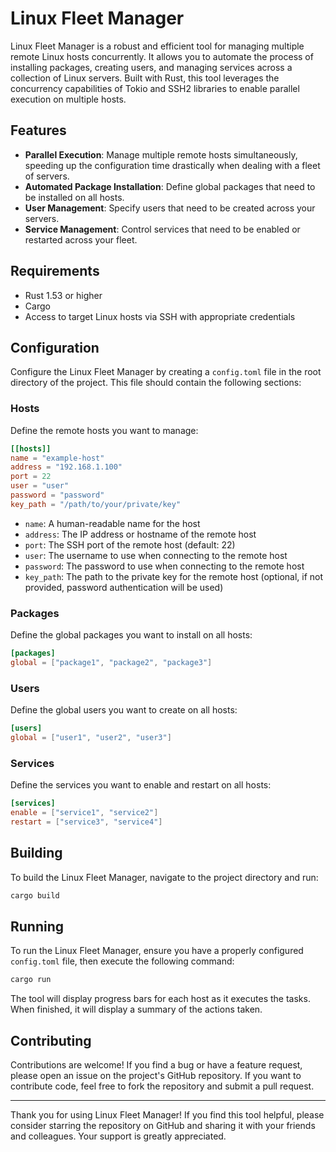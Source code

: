 # Linux Fleet Manager

Linux Fleet Manager is a robust and efficient tool for managing multiple remote Linux hosts concurrently. It allows you to automate the process of installing packages, creating users, and managing services across a collection of Linux servers. Built with Rust, this tool leverages the concurrency capabilities of Tokio and SSH2 libraries to enable parallel execution on multiple hosts.

## Features

- **Parallel Execution**: Manage multiple remote hosts simultaneously, speeding up the configuration time drastically when dealing with a fleet of servers.
- **Automated Package Installation**: Define global packages that need to be installed on all hosts.
- **User Management**: Specify users that need to be created across your servers.
- **Service Management**: Control services that need to be enabled or restarted across your fleet.

## Requirements

- Rust 1.53 or higher
- Cargo
- Access to target Linux hosts via SSH with appropriate credentials

## Configuration

Configure the Linux Fleet Manager by creating a `config.toml` file in the root directory of the project. This file should contain the following sections:

### Hosts

Define the remote hosts you want to manage:

```toml
[[hosts]]
name = "example-host"
address = "192.168.1.100"
port = 22
user = "user"
password = "password"
key_path = "/path/to/your/private/key"
```

- `name`: A human-readable name for the host
- `address`: The IP address or hostname of the remote host
- `port`: The SSH port of the remote host (default: 22)
- `user`: The username to use when connecting to the remote host
- `password`: The password to use when connecting to the remote host
- `key_path`: The path to the private key for the remote host (optional, if not provided, password authentication will be used)

### Packages

Define the global packages you want to install on all hosts:

```toml
[packages]
global = ["package1", "package2", "package3"]
```

### Users

Define the global users you want to create on all hosts:

```toml
[users]
global = ["user1", "user2", "user3"]
```

### Services

Define the services you want to enable and restart on all hosts:

```toml
[services]
enable = ["service1", "service2"]
restart = ["service3", "service4"]
```

## Building

To build the Linux Fleet Manager, navigate to the project directory and run:

```bash
cargo build
```

## Running

To run the Linux Fleet Manager, ensure you have a properly configured `config.toml` file, then execute the following command:

```bash
cargo run
```

The tool will display progress bars for each host as it executes the tasks. When finished, it will display a summary of the actions taken.

## Contributing

Contributions are welcome! If you find a bug or have a feature request, please open an issue on the project's GitHub repository. If you want to contribute code, feel free to fork the repository and submit a pull request.

---

Thank you for using Linux Fleet Manager! If you find this tool helpful, please consider starring the repository on GitHub and sharing it with your friends and colleagues. Your support is greatly appreciated.
